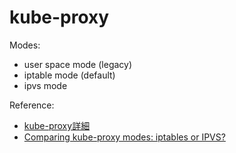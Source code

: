 # kube-proxy

Modes:
- user space mode (legacy)
- iptable mode (default)
- ipvs mode

Reference:
- [kube-proxy詳細](https://ichi.pro/k-8-s-kube-proxy-no-shosai-3791464738960)
- [Comparing kube-proxy modes: iptables or IPVS?](https://www.tigera.io/blog/comparing-kube-proxy-modes-iptables-or-ipvs/)
